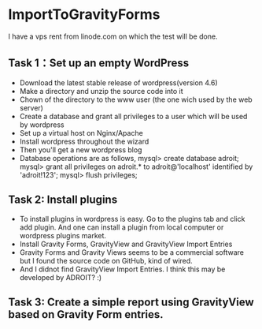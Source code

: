 # ImportToGravityForms
I have a vps rent from linode.com on which the test will be done.
## Task 1：Set up an empty WordPress
- Download the latest stable release of wordpress(version 4.6)
- Make a directory and unzip the source code into it
- Chown of the directory to the www user (the one wich used by the web server)
- Create a database and grant all privileges to a user which will be used by wordpress
- Set up a virtual host on Nginx/Apache
- Install wordpress throughout the wizard
- Then you'll get a new wordpress blog
- Database operations are as follows, 
  mysql> create database adroit;
  mysql> grant all privileges on adroit.* to adroit@'localhost' identified by 'adroit!123';
  mysql> flush privileges;
  
## Task 2: Install plugins
- To install plugins in wordpress is easy. Go to the plugins tab and click add plugin. And one can install a plugin from local computer or wordpress plugins market.
- Install Gravity Forms, GravityView and GravityView Import Entries
- Gravity Forms and Gravity Views seems to be a commercial software but I found the source code on GitHub, kind of wired.
- And I didnot find GravityView Import Entries. I think this may be developed by ADROIT? :)

## Task 3: Create a simple report using GravityView based on Gravity Form entries. 
